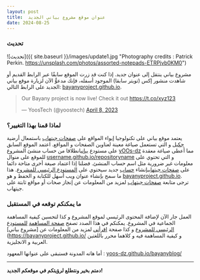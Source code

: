 ```yaml
---
layout: post
title:  عنوان موقع مشروع بياني الجديد
date: 2024-08-25
---
```


### تحديث

![تحديث]({{ site.baseurl }}/images/update1.jpg "Photography credits : Patrick Perkin. https://unsplash.com/photos/assorted-notepads-ETRPjvb0KM0")


مشروع بياني ينتقل إلى عنوان جديد. إذا كنت قد زرت الموقع سابقًا عبر الرابط القديم أو شاهدت منشور إكس (تويتر سابقا) الموجود أسفله، فإنك مدعوٌّ الآن لزيارة موقع بياني الجديد على الرابط التالي: [bayanyproject.github.io](https://bayanyproject.github.io/).

<blockquote class="twitter-tweet"><p lang="en" dir="ltr">Our Bayany project is now live! Check it out <a href="https://t.co/xyz123">https://t.co/xyz123</a></p>&mdash; YoosTech (@yoostech) <a href="https://twitter.com/yoostech/status/1826298016061374822">April 8, 2023</a></blockquote> 
<script async src="https://platform.twitter.com/widgets.js" charset="utf-8"></script>

### لماذا قمنا بهذا التغيير؟

يعتمد موقع بياني على تكنولوجيا إيواء المواقع على [صفحات جيتهاب](https://pages.github.com/) باستمعال أرضية [جكيل](https://jekyllrb.com/) و التي تستعمل صياغة معينة لعناوين الصفحات و المواقع. اعتمد الموقع السابق على مستودع [بياني](https:github.com/yOOs-dz/bayany)انطلاقا من حساب منشئ المشروع [yOOs-dz](https:github.com/yOOs-dz/) مما أعطى صياغة معقدة للموقع على منوال [username.github.io/repositoryname](https://yoos-dz.github.io/bayany) و التي تحتوي على معلومات غير ضرورية مثل اسم حساب المنشئ. فضلنا إذا اعتماد صيغة أخرى متاحة دائما على [صفحات جيتهاب](https://pages.github.com/)بإنشاء [حساب](https://github.com/bayanyproject/bayanyproject) جديد سيحتوي على [المستودع الرئيسي للمشروع](https://github.com/bayanyproject/bayanyproject.github.io). هذا ما سمح بإنشاء عنوان ويب أسهل للكتابة و الحفظ و هو [bayanyproject.github.io](https://bayanyproject.github.io/). ترجى متابعة [صفحات جيتهاب](https://pages.github.com/) لمزيد من المعلومات عن إنجاز صحات أو مواقع ثابتة على جيتهاب.


### ما يمكنكم توقعه في المستقبل

العمل جار الآن لإضافة المحتوى الرئيسي لموقع المشروع و كذا لتحسين كيفية المساهمة الجماعية في المشروع. يمكنكم في هذا الصدد تصفح [صفحة المساهمة](https://github.com/bayanyproject/bayanyproject.github.io/blob/main/CONTRIBUTING.md) [للمستودع الرئيسي للمشروع](https://github.com/bayanyproject/bayanyproject.github.io) و كذا صفحة [اقرأني](https://github.com/bayanyproject/bayanyproject.github.io/blob/main/README.md) لمزيد من المعلومات عن [مشروع بياني](https://bayanyproject.github.io/  و كيفية المساهمة فيه و كلاهما محرر باللغتين العربية و الانجليزية.

أما هاته المدونة فستبقى على عنوانها المعهود : [yoos-dz.github.io/bayanyblog/](https://yoos-dz.github.io/bayanyblog/)

---

**دمتم بخير ونتطلع لرؤيتكم في موقعكم الجديد!**

